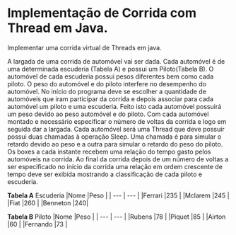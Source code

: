 # Implementação de Corrida com Thread em Java.

Implementar uma corrida virtual de Threads em java.

A largada de uma corrida de automóvel vai ser dada. 
Cada automóvel é de uma determinada escuderia (Tabela A) e possui um Piloto(Tabela B). 
O automóvel de cada escuderia possui pesos diferentes bem como cada piloto. 
O peso do automóvel e do piloto interfere no desempenho do automóvel.
No início do programa deve se escolher a quantidade de automóveis que iram participar da corrida e depois associar para cada automóvel um piloto e uma escuderia. 
Feito isto cada automóvel possuirá um peso devido ao peso automóvel e do piloto.
Com cada automóvel montado e necessário especificar o número de voltas da corrida e logo em seguida dar a largada.
Cada automóvel será uma Thread que deve possuir possui duas chamadas à operação Sleep. 
Uma chamada é para simular o retardo devido ao peso e a outra para simular o retardo do peso do piloto. 
Os boxes a cada instante recebem uma relação do tempo gasto pelos automóveis na corrida. 
Ao final da corrida depois de um número de voltas a ser especificado no início da corrida uma relação em ordem crescente de tempo deve ser exibida mostrando a classificação de cada piloto e escuderia.


**Tabela A**
Escuderia
|Nome |Peso  |
| --- | --- |
|Ferrari |235 |
|Mclarem |245 |
|Fiat |260   |
|Benneton |240|

**Tabela B**
Piloto
|Nome |Peso |
| --- | --- |
|Rubens |78 |
|Piquet |85 |
|Airton |60 |
|Fernando |73 |


